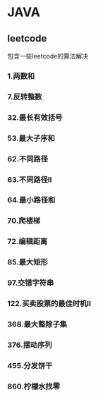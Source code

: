 # JAVA

## leetcode
包含一些leetcode的算法解决   
### 1.两数和    
### 7.反转整数   
### 32.最长有效括号    
### 53.最大子序和   
### 62.不同路径    
### 63.不同路径II    
### 64.最小路径和   
### 70.爬楼梯   
### 72.编辑距离    
### 85.最大矩形    
### 97.交错字符串   
### 122.买卖股票的最佳时机II    
### 368.最大整除子集   
### 376.摆动序列   
### 455.分发饼干   
### 860.柠檬水找零    

